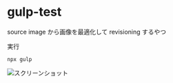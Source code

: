 # gulp-test

source image から画像を最適化して revisioning するやつ

実行

```
npx gulp
```

![スクリーンショット](https://user-images.githubusercontent.com/15998572/223030774-df970b37-90ee-4a70-bbef-df9478a3f91b.png)
